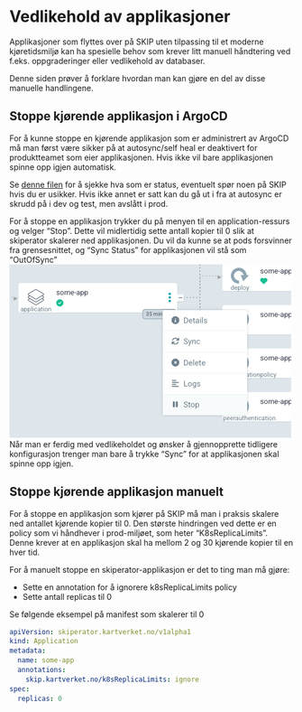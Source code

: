 # Vedlikehold av applikasjoner

Applikasjoner som flyttes over på SKIP uten tilpassing til et moderne kjøretidsmiljø kan ha spesielle behov som krever litt manuell håndtering ved f.eks. oppgraderinger eller vedlikehold av databaser.

Denne siden prøver å forklare hvordan man kan gjøre en del av disse manuelle handlingene.

## Stoppe kjørende applikasjon i ArgoCD

For å kunne stoppe en kjørende applikasjon som er administrert av ArgoCD må man først være sikker på at autosync/self heal er deaktivert for produktteamet som eier applikasjonen. Hvis ikke vil bare applikasjonen spinne opp igjen automatisk.

Se [denne filen](https://github.com/kartverket/skip-apps/blob/main/lib/argocd/argocd.libsonnet#L51) for å sjekke hva som er status, eventuelt spør noen på SKIP hvis du er usikker. Hvis ikke annet er satt kan du gå ut i fra at autosync er skrudd på i dev og test, men avslått i prod.

For å stoppe en applikasjon trykker du på menyen til en application-ressurs og velger “Stop”. Dette vil midlertidig sette antall kopier til 0 slik at skiperator skalerer ned applikasjonen. Du vil da kunne se at pods forsvinner fra grensesnittet, og “Sync Status” for applikasjonen vil stå som “OutOfSync”
![Trykk stopp](images/671907942.png)
Når man er ferdig med vedlikeholdet og ønsker å gjennopprette tidligere konfigurasjon trenger man bare å trykke “Sync” for at applikasjonen skal spinne opp igjen.

## Stoppe kjørende applikasjon manuelt

For å stoppe en applikasjon som kjører på SKIP må man i praksis skalere ned antallet kjørende kopier til 0. Den største hindringen ved dette er en policy som vi håndhever i prod-miljøet, som heter “K8sReplicaLimits”. Denne krever at en applikasjon skal ha mellom 2 og 30 kjørende kopier til en hver tid.

For å manuelt stoppe en skiperator-applikasjon er det to ting man må gjøre:

- Sette en annotation for å ignorere k8sReplicaLimits policy
- Sette antall replicas til 0

Se følgende eksempel på manifest som skalerer til 0

```yaml
apiVersion: skiperator.kartverket.no/v1alpha1
kind: Application
metadata:
  name: some-app
  annotations:
    skip.kartverket.no/k8sReplicaLimits: ignore
spec:
  replicas: 0
```
